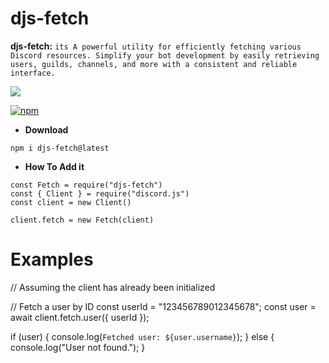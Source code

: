 # djs-fetch


**djs-fetch:** ``its A powerful utility for efficiently fetching various Discord resources. Simplify your bot development by easily retrieving users, guilds, channels, and more with a consistent and reliable interface.``

<p>
    <a href="https://www.npmjs.com/package/djs-fetch" target="_blank"><img src="https://nodei.co/npm/djs-fetch.png?downloads=true&downloadRank=true&stars=true"></a>
  </p>
<a href="https://www.npmjs.com/package/djs-fetch" target="_blank"><img alt="npm" src="https://img.shields.io/npm/dt/djs-fetch?logo=npm&style=flat-square"></a>

- **Download**
```
npm i djs-fetch@latest
```
- **How To Add it**
```
const Fetch = require("djs-fetch")
const { Client } = require("discord.js")
const client = new Client()

client.fetch = new Fetch(client)
```

# Examples

// Assuming the client has already been initialized

// Fetch a user by ID
const userId = "123456789012345678";
const user = await client.fetch.user({ userId });

if (user) {
  console.log(`Fetched user: ${user.username}`);
} else {
  console.log("User not found.");
}
